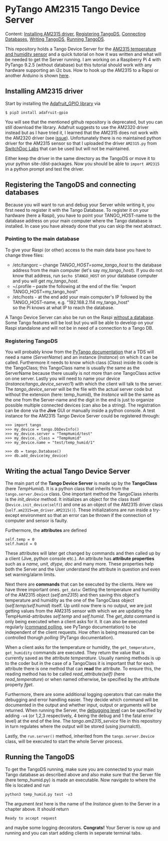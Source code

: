 # PyTango AM2315 Tango Device Server
Content: <a href="#install_driver">Installing AM2315 driver</a>, <a href="#register_TDS">Registering TangoDS</a>, <a href="#connect_db">Connecting Databases</a>, <a href="#write_TDS">Writing TangoDS</a>, <a href="#run_TDS">Running TangoDS</a>.

This repository holds a Tango Device Server for the <a href = "https://www.adafruit.com/products/1293">AM2315 temperature and humidity sensor</a> and a quick tutorial on how it was written and what will be needed to get the Server running. I am working on a Raspberry Pi 4 with PyTango 9.2.5 (without database) but this tutorial should work with any hardware supporting an i2c bus. How to hook up the AM2315 to a Rapsi or another Arduino is shown <a href="https://cdn-learn.adafruit.com/downloads/pdf/am2315-encased-i2c-temperature-humidity-sensor.pdf?timestamp=1588759334">here</a>.  

## <a name="install_driver">Installing AM2315 driver</a>
Start by installing the <a href="https://github.com/adafruit/Adafruit_Python_GPIO">Adafruit_GPIO library</a> via
<pre>
<code>$ pip3 install adafruit-gpio</code>
</pre>

You will see that the mentioned github repository is deprecated, but you can still download the library. Adafruit suggests to use the AM2320 driver instead but as I have tried it, I learned that the AM2315 does not work with the AM2320 driver (see <a href="https://github.com/adafruit/Adafruit_CircuitPython_AM2320/issues/17">issue</a>). Unfortunately there is no maintained python driver for the AM2315 sensor so that I uploaded the driver <code color="code-colors inline">AM2315.py</code> from <a href="https://www.switchdoc.com/">SwitchDoc Labs</a> that can be used but will not be maintained.

Either keep the driver in the same directory as the TangoDS or move it to your python site-/dist-packages.
Now you should be able to <code class="code-colors inline">import AM2315</code> in a python prompt and test the driver.

## Registering the TangoDS and connecting databases
Because you will want to run and debug your Server while writing it, you first need to register it with the Tango Database. To register it on your hardware (here a Raspi), you have to point your TANGO_HOST-name to the database address on your main computer where the Tango database is installed. In case you have already done that you can skip the next abstract.

### <a name="connect_db">Pointing to the main database</a>
To give your Raspi (or other) access to the main data base you have to change three files:

<ul type="circle">
    <li>/etc/tangorc – change <em>TANGO_HOST=some_tango_host</em> to the database address from the main computer (let's say <em>my_tango_host</em>). If you do not know that address, run <code class ="code-colors inline">$echo $TANGO_HOST</code> on your database computer and you will get <em>my_tango_host</em>.</li>
    <li>~/.profile – paste the following at the end of the file: "export TANGO_HOST=my_tango_host"</li>
    <li>/etc/hosts - at the end add your main computer's IP followed by the TANGO_HOST-name, e.g. "192.168.2.114 my_tango_host"</li> so the Pi knows at what IP to reach the database.
</ul>

A Tango Device Server can also be run on the Raspi <a href="https://tango-controls.readthedocs.io/en/latest/administration/deployment/without-sql-db.html">without a database</a>. Some Tango features will be lost but you will be able to develop on your Raspi standalone and will not be in need of a connection to a Tango DB.

### <a name="register_TDS">Registering TangoDS</a>
You will probably know from the <a href="https://pytango.readthedocs.io/en/stable/quicktour.html">PyTango documentation</a> that a TDS will need a name (<em>ServerName</em>) and an instance (<em>Instance</em>) on which it can be called. Furthermore it needs to know which class (<em>Class</em>) inside its code is the TangoClass; this TangoClass name is usually the same as the ServerName because there usually is not more than one TangoClass active on one server. Lastly you will need to name your device (<em>Instance/tango_device_server/1</em>) with which the client will talk to the server. The <em>tango_device_server</em> will be the file with the actual server code but without the extension (here: temp_humid), the <em>Instance</em> will be the same as the one from the Server-name and the digit in the end is just to organize possible multiple connected devices (can also be a string).<bar>
The registration can be done via the <b>Jive</b> GUI or manually inside a python console. A test instance for the AM2315 Tango Device Server could be registered through:

<pre>
<code>>>> import tango
>>> my_device = tango.DbDevInfo()
>>> my_device.server = "TempHumid/test"
>>> my_device._class = "TempHumid"
>>> my_device.name = "test/temp_humid/1"

>>> db = tango.Database()
>>> db.add_device(my_device)</code>
</pre>
## <a name="write_TDS">Writing the actual Tango Device Server</a>
The main part of the <b>Tango Device Server</b> is made up by the <b>TangoClass</b> (here <em>TempHumid</em>). It is a python class that inherits from the <code class="code-colors inline">tango.server.Device</code> class. One important method the TangoClass inherits is the <em>init_device</em> method. It initializes an object for the class itself (<code class="code-colors inline">Device.init_device(self)</code>) and one as an object of the AM2315 driver class (<code class ="code-colors inline">self.am2315=am_driver.AM2315()</code>). These initializations are run inside a try-except environment so that an error can be thrown if the connection of computer and sensor is faulty.  

Furthermore, the <b>attributes</b> are defined
<pre>
<code>self.temp = 0
self.humid = 0</code>
</pre>  
These attributes will later get changed by commands and then called up by a client (Jive, python console etc.).
An attribute has <b>attribute properties</b> such as a <em>name, unit, dtype, doc</em> and many more. These properties help both the Server and the User understand the attribute in question and even set warning/alarm limits.  

Next there are <b>commands</b> that can be executed by the clients. Here we have three important ones. <code class="code-colors inline">get_data</code>: Getting the temperature and humidity of the AM2315 object (<em>self.am2315</em>) and then saving this object's temperature and humidity as the one of the TangoClass object (<em>self.temp/self.humid</em>) itself. Up until now there is no output, we are just getting values from the AM2315 sensor with which we are updating the TempHumid-attributes <em>self.temp</em> and <em>self.humid</em>. The <em>get_data</em> command is only being executed when a client asks for it. It can also be executed regularly (<a href="https://pytango.readthedocs.io/en/stable/server_api/server.html#tango.server.command">command polling</a>, see PyTango documentation) to be independent of the client requests. How often is being measured can be controlled thorugh <em>polling</em> (PyTango documentation).  
    
When a client asks for the temperature or humidity, the <code class="code-colors inline">get_temperature, get_humidity</code> commands are executed. They return the value that is currently saved as the attribute <em>temperature</em>. Usually naming methods is up to the coder but in the case of a TangoClass it is important that for each attribute there is one method that can <b>read</b> the attribute. To ensure this, the reading method has to be called <em>read_attribute(self)</em> (here <em>read_temperature</em>) or when named otherwise, be specified by the attribute property <em>fget</em>.  
    
Furthermore, there are some additional logging operators that can make the debugging and error handling easier. They decide which command will be documented in the output and whether input, output or arguments will be returned. When running the Server, the <a href="http://www.esrf.eu/computing/cs/tango/pytango/v920/server_api/logging.html">debugging level</a> can be specified by adding <code class="code-colors inline">-v4</code> (or 1,2,3 respectively, 4 being the debug and 1 the fatal error level) at the end of the line. The <em>tango.am2315_service</em> file in this repository in turn regulates where the output will be stored (using journalctl).  
    
Lastly, the <code class ="code-colors inline">run.server()</code> method, inherited from the <code class="code-colors inline">tango.server.Device</code> class, will be executed to start the whole Server process.  
    
## <a name="run_TDS"> Running the TangoDS</a>

To get the TangoDS running, make sure you are connected to your main Tango database as described above and also make sure that the Server file (here temp_humid.py) is made an executable. Now navigate to where the file is located and run
<pre>
<code>python3 temp_humid.py test -v3</code>
</pre>
The argument <em>test</em> here is the name of the <em>Instance</em> given to the Server in a chapter above. It should return
<pre>
<code>Ready to accept request</code>
</pre>
and maybe some logging decorators. <b>Congrats!</b> Your Server is now up and running and you can start adding clients in seperate terminal tabs.
